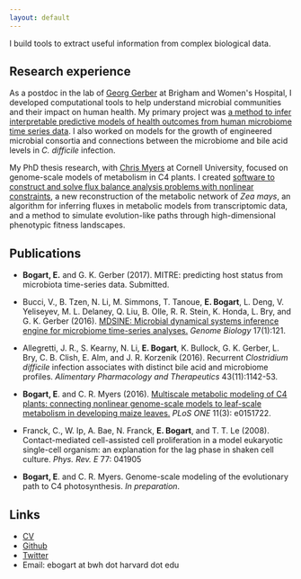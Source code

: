 ```yaml
---
layout: default
---
```


I build tools to extract useful information from complex biological data.

## Research experience

As a postdoc in the lab of [Georg
Gerber](http://gerber.bwh.harvard.edu) at Brigham and Women's
Hospital, I developed computational tools to help understand microbial
communities and their impact on human health.  My primary project was
[a method to infer interpretable predictive models of health outcomes
from human microbiome time series
data](http://github.com/gerberlab/mitre). I also worked on models
for the growth of engineered microbial consortia and connections
between the microbiome and bile acid levels in _C. difficile_
infection.

My PhD thesis research, with [Chris
Myers](http://cbsu.tc.cornell.edu/staff/myers/) at Cornell University,
focused on genome-scale models of metabolism in C4 plants. I created
[software to construct and solve flux balance analysis problems with
nonlinear constraints](http://github.com/ebogart/fluxtools), a new
reconstruction of the metabolic network of _Zea mays_, an algorithm
for inferring fluxes in metabolic models from transcriptomic data, and
a method to simulate evolution-like paths through high-dimensional
phenotypic fitness landscapes.

## Publications
* __Bogart, E.__  and G. K. Gerber (2017). MITRE: predicting host status from microbiota time-series data. Submitted.

* Bucci, V., B. Tzen, N. Li, M. Simmons, T. Tanoue, __E. Bogart__,
L. Deng, V. Yeliseyev, M. L. Delaney, Q. Liu, B. Olle, R. R. Stein,
K. Honda, L. Bry, and G. K. Gerber (2016). [MDSINE: Microbial
dynamical systems inference engine for microbiome time-series
analyses.](http://genomebiology.biomedcentral.com/articles/10.1186/s13059-016-0980-6)
_Genome Biology_ 17(1):121.

* Allegretti, J. R., S. Kearny, N. Li, __E. Bogart__, K. Bullock,
G. K. Gerber, L. Bry, C. B. Clish, E. Alm, and J. R. Korzenik (2016).
Recurrent _Clostridium difficile_ infection associates with distinct
bile acid and microbiome profiles. _Alimentary Pharmacology and
Therapeutics_ 43(11):1142-53.

* __Bogart, E__. and C. R. Myers (2016). [Multiscale metabolic
modeling of C4 plants: connecting nonlinear genome-scale models to
leaf-scale metabolism in developing maize
leaves.](http://journals.plos.org/plosone/article?id=10.1371/journal.pone.0151722)
_PLoS ONE_ 11(3): e0151722.

* Franck, C., W. Ip, A. Bae, N. Franck, __E. Bogart__, and T. T. Le
(2008). Contact-mediated cell-assisted cell proliferation in a model
eukaryotic single-cell organism: an explanation for the lag phase in
shaken cell culture.  _Phys. Rev. E_ 77: 041905

* __Bogart, E__. and C. R. Myers. Genome-scale modeling of the
  evolutionary path to C4 photosynthesis. _In preparation_.

## Links

* [CV](eli_bogart_cv.pdf)
* [Github](http://github.com/ebogart)
* [Twitter](http://twitter.com/eli_bogart)
* Email: ebogart at bwh dot harvard dot edu

